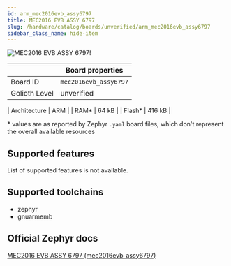 ```yaml
---
id: arm_mec2016evb_assy6797
title: MEC2016 EVB ASSY 6797
slug: /hardware/catalog/boards/unverified/arm_mec2016evb_assy6797
sidebar_class_name: hide-item
---
```


[//]: # (This is an auto-generated file, do not edit! Changes to it will be lost upon re-generation)

![MEC2016 EVB ASSY 6797!](/img/boards/arm/mec2016evb_assy6797.jpg "MEC2016 EVB ASSY 6797")

|                | Board properties     |
| -------------  | -------------------- |
| Board ID       | `mec2016evb_assy6797` |
| Golioth Level  | unverified       |

| Architecture   | ARM |
| RAM*           | 64 kB |
| Flash*         | 416 kB |

\* values are as reported by Zephyr `.yaml` board files, which don't represent the overall available resources



## Supported features

List of supported features is not available.

## Supported toolchains

* zephyr
* gnuarmemb

## Official Zephyr docs

[MEC2016 EVB ASSY 6797 (mec2016evb_assy6797)](https://docs.zephyrproject.org/latest/boards/arm/mec2016evb_assy6797/doc/index.html)
